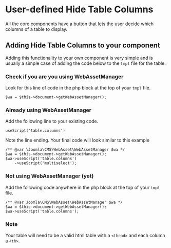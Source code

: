 # User-defined Hide Table Columns
All the core components have a button that lets the user decide which columns of a table to display.

## Adding Hide Table Columns to your component
Adding this functionality to your own component is very simple and is usually a simple case of adding the code below to the `tmpl` file for the table.

### Check if you are you using WebAssetManager
Look for this line of code in the php block at the top of your `tmpl` file.
```
$wa = $this->document->getWebAssetManager();
```

### Already using WebAssetManager
Add the following line to your existing code.

```
useScript('table.columns')
```

Note the line ending. Your final code will look similar to this example

```
/** @var \Joomla\CMS\WebAsset\WebAssetManager $wa */
$wa = $this->document->getWebAssetManager();
$wa->useScript('table.columns')
    ->useScript('multiselect');
```

### Not using WebAssetManager (yet)
Add the following code anywhere in the php block at the top of your `tmpl` file.

```
/** @var Joomla\CMS\WebAsset\WebAssetManager $wa */
$wa = $this->document->getWebAssetManager();
$wa->useScript('table.columns');
```

### Note
Your table will need to be a valid html table with a `<thead>` and each column a `<th>`.
